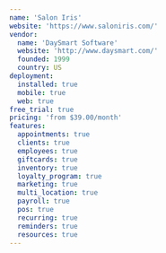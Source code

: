 ```yaml
---
name: 'Salon Iris'
website: 'https://www.saloniris.com/'
vendor:
  name: 'DaySmart Software'
  website: 'http://www.daysmart.com/'
  founded: 1999
  country: US
deployment:
  installed: true
  mobile: true
  web: true
free_trial: true
pricing: 'from $39.00/month'
features:
  appointments: true
  clients: true
  employees: true
  giftcards: true
  inventory: true
  loyalty_program: true
  marketing: true
  multi_location: true
  payroll: true
  pos: true
  recurring: true
  reminders: true
  resources: true
---
```

